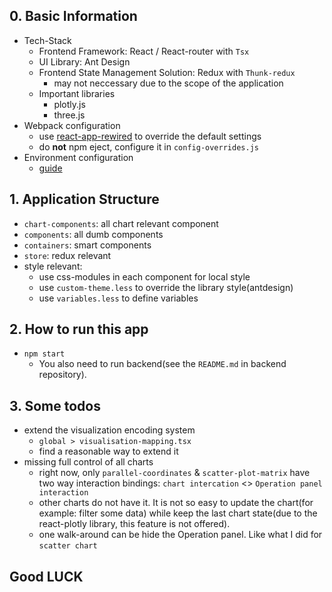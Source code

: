 ## 0. Basic Information

* Tech-Stack
  * Frontend Framework: React / React-router with `Tsx`
  * UI Library: Ant Design
  * Frontend State Management Solution: Redux with `Thunk-redux`
    - may not neccessary due to the scope of the application
  * Important libraries
    * plotly.js
    * three.js
* Webpack configuration
  * use [react-app-rewired](https://github.com/timarney/react-app-rewired) to override the default settings
  * do **not** npm eject, configure it in `config-overrides.js`
* Environment configuration
  * [guide](https://facebook.github.io/create-react-app/docs/adding-custom-environment-variables)

## 1. Application Structure

* `chart-components`: all chart relevant component
* `components`: all dumb components
* `containers`: smart components
* `store`: redux relevant
* style relevant:
  * use css-modules in each component for local style
  * use `custom-theme.less` to override the library style(antdesign)
  * use `variables.less` to define variables

## 2. How to run this app

* `npm start`
  * You also need to run backend(see the `README.md` in backend repository).

## 3. Some todos

* extend the visualization encoding system
  * `global > visualisation-mapping.tsx` 
  * find a reasonable way to extend it
* missing full control of all charts
  * right now, only `parallel-coordinates` & `scatter-plot-matrix` have two way interaction bindings:  `chart intercation` <> `Operation panel interaction`
  * other charts do not have it. It is not so easy to update the chart(for example: filter some data) while keep the last chart state(due to the react-plotly library, this feature is not offered). 
  * one walk-around can be hide the Operation panel. Like what I did for `scatter chart`

## Good LUCK





